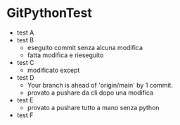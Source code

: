 # GitPythonTest

+ test A
+ test B
	+ eseguito commit senza alcuna modifica
	+ fatta modifica e rieseguito
+ test C
	+ modificato except
+ test D
	+ Your branch is ahead of 'origin/main' by 1 commit.
	+ provato a pushare da cli dopo una modifica
+ test E
	+ provato a pushare tutto a mano senza python
+ test F
